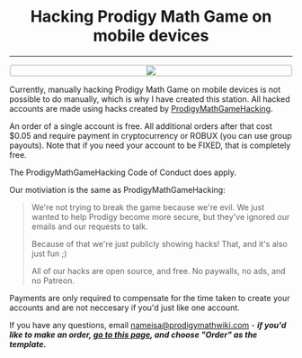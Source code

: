 <h1 align="center">Hacking Prodigy Math Game on mobile devices</h1>

<hr/>

<div align="center" style="border: 3px solid #ddd; border-radius: 5px;"><a href="https://joinhoney.com/ref/y3755uv"><img src="https://i.ibb.co/ZB5Cbhm/Screenshot.png"></a></div>

Currently, manually hacking Prodigy Math Game on mobile devices is not possible to do manually, which is why I have created this station. All hacked accounts are made using hacks created by <a href="http://github.com/Prodigy-Hacking/ProdigyMathGameHacking/">ProdigyMathGameHacking</a>.

An order of a single account is free. All additional orders after that cost $0.05 and require payment in cryptocurrency or ROBUX (you can use group payouts). Note that if you need your account to be FIXED, that is completely free.

The ProdigyMathGameHacking Code of Conduct does apply.

Our motiviation is the same as ProdigyMathGameHacking:

> We're not trying to break the game because we're evil. We just wanted to help Prodigy become more secure, but they've ignored our emails and our requests to talk.
> 
> Because of that we're just publicly showing hacks! That, and it's also just fun ;)
> 
> All of our hacks are open source, and free. No paywalls, no ads, and no Patreon.

Payments are only required to compensate for the time taken to create your accounts and are not neccesary if you'd just like one account.

If you have any questions, email nameisa@prodigymathwiki.com - <b><i>if you'd like to make an order, <a href="https://github.com/NameIsA/Mobile-Device-Prodigy-Hacking/issues/new/choose">go to this page</a>, and choose "Order" as the template.</i></b>
